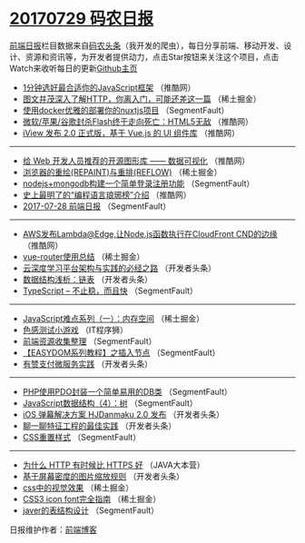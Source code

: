 # [20170729 码农日报](http://hao.caibaojian.com/date/2017/07/29)

[前端日报](http://caibaojian.com/c/news)栏目数据来自[码农头条](http://hao.caibaojian.com/)（我开发的爬虫），每日分享前端、移动开发、设计、资源和资讯等，为开发者提供动力，点击Star按钮来关注这个项目，点击Watch来收听每日的更新[Github主页](https://github.com/kujian/frontendDaily)
* [1分钟选好最合适你的JavaScript框架](http://hao.caibaojian.com/45916.html) （推酷网）
* [图文并茂深入了解HTTP，你离入门，可能还差这一篇](http://hao.caibaojian.com/45941.html) （稀土掘金）
* [使用docker优雅的部署你的nuxtjs项目](http://hao.caibaojian.com/45912.html) （SegmentFault）
* [微软/苹果/谷歌封杀Flash终于走向死亡：HTML5无敌](http://hao.caibaojian.com/45923.html) （推酷网）
* [iView 发布 2.0 正式版，基于 Vue.js 的 UI 组件库](http://hao.caibaojian.com/45918.html) （推酷网）

***
* [给 Web 开发人员推荐的开源图形库 —— 数据可视化](http://hao.caibaojian.com/45919.html) （推酷网）
* [浏览器的重绘(REPAINT)与重排(REFLOW)](http://hao.caibaojian.com/45942.html) （稀土掘金）
* [nodejs+mongodb构建一个简单登录注册功能](http://hao.caibaojian.com/45907.html) （SegmentFault）
* [史上最明了的“编程语言琅琊榜”介绍](http://hao.caibaojian.com/45920.html) （推酷网）
* [2017-07-28 前端日报](http://hao.caibaojian.com/45910.html) （SegmentFault）

***
* [AWS发布Lambda@Edge,让Node.js函数执行在CloudFront CND的边缘](http://hao.caibaojian.com/45921.html) （推酷网）
* [vue-router使用总结](http://hao.caibaojian.com/45943.html) （稀土掘金）
* [云深度学习平台架构与实践的必经之路](http://hao.caibaojian.com/46002.html) （开发者头条）
* [数据结构浅析：链表](http://hao.caibaojian.com/46003.html) （开发者头条）
* [TypeScript &#8211; 不止稳，而且快](http://hao.caibaojian.com/45898.html) （SegmentFault）

***
* [JavaScript难点系列（一）：内存空间](http://hao.caibaojian.com/45940.html) （稀土掘金）
* [色感测试小游戏](http://hao.caibaojian.com/45987.html) （IT程序狮）
* [前端资源收集整理](http://hao.caibaojian.com/45899.html) （SegmentFault）
* [【EASYDOM系列教程】之插入节点](http://hao.caibaojian.com/45901.html) （SegmentFault）
* [有赞支付微服务实践](http://hao.caibaojian.com/45996.html) （开发者头条）

***
* [PHP使用PDO封装一个简单易用的DB类](http://hao.caibaojian.com/45902.html) （SegmentFault）
* [JavaScript数据结构（4）：树](http://hao.caibaojian.com/45903.html) （SegmentFault）
* [iOS 弹幕解决方案 HJDanmaku 2.0 发布](http://hao.caibaojian.com/45998.html) （开发者头条）
* [聊一聊特征工程的最佳实践](http://hao.caibaojian.com/45999.html) （开发者头条）
* [CSS重置样式](http://hao.caibaojian.com/45905.html) （SegmentFault）

***
* [为什么 HTTP 有时候比 HTTPS 好](http://hao.caibaojian.com/45968.html) （JAVA大本营）
* [基于屏幕密度的图片缩放规则](http://hao.caibaojian.com/46001.html) （开发者头条）
* [css中的视觉效果](http://hao.caibaojian.com/45938.html) （稀土掘金）
* [CSS3 icon font完全指南](http://hao.caibaojian.com/45939.html) （稀土掘金）
* [javer的表结构设计](http://hao.caibaojian.com/45909.html) （SegmentFault）

日报维护作者：[前端博客](http://caibaojian.com/) 